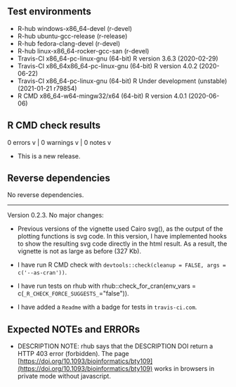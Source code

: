 ## Test environments
- R-hub windows-x86_64-devel (r-devel)
- R-hub ubuntu-gcc-release (r-release)
- R-hub fedora-clang-devel (r-devel)
- R-hub linux-x86_64-rocker-gcc-san (r-devel)
- Travis-CI x86_64-pc-linux-gnu (64-bit) R version 3.6.3 (2020-02-29)
- Travis-CI x86_64x86_64-pc-linux-gnu (64-bit) R version 4.0.2 (2020-06-22)
- Travis-CI x86_64-pc-linux-gnu (64-bit) R Under development (unstable) (2021-01-21 r79854)
- R CMD x86_64-w64-mingw32/x64 (64-bit) R version 4.0.1 (2020-06-06)

## R CMD check results

0 errors v | 0 warnings v | 0 notes v

* This is a new release.

## Reverse dependencies

No reverse dependencies.

---

Version 0.2.3. No major changes:

* Previous versions of the vignette used Cairo svg(), as the output of the plotting functions is svg code. In this version, I have implemented hooks to show the resulting svg code directly in the html result. As a result, the vignette is not as large as before (327 Kb).

* I have run R CMD check with `devtools::check(cleanup = FALSE, args = c('--as-cran'))`.
  
* I have run tests on rhub with rhub::check_for_cran(env_vars = c(`_R_CHECK_FORCE_SUGGESTS_`="false")). 

* I have added a `Readme` with a badge for tests in `travis-ci.com`.

## Expected NOTEs and ERRORs

* DESCRIPTION NOTE: rhub says that the DESCRIPTION DOI return a HTTP 403 error (forbidden). The page [https://doi.org/10.1093/bioinformatics/bty109](https://doi.org/10.1093/bioinformatics/bty109) works in browsers in private mode without javascript.
